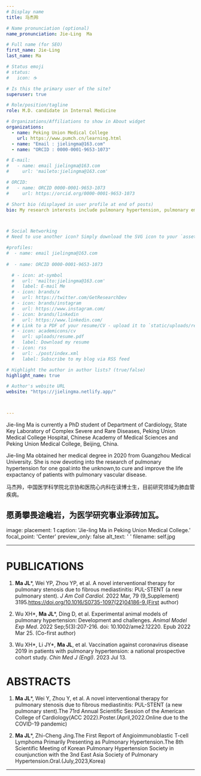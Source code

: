 ```yaml
---
# Display name
title: 马杰羚

# Name pronunciation (optional)
name_pronunciation: Jie-Ling  Ma

# Full name (for SEO)
first_name: Jie-Ling
last_name: Ma

# Status emoji
# status:
#   icon: ☕️

# Is this the primary user of the site?
superuser: true

# Role/position/tagline
role: M.D. candidate in Internal Medicine

# Organizations/Affiliations to show in About widget
organizations:
  - name: Peking Union Medical College
    url: https://www.pumch.cn/learning.html
  - name: "Email : jielingma@163.com"
  - name: "ORCID : 0000-0001-9653-1073"

# E-mail:
#   - name: email jielingma@163.com
#     url: 'maileto:jielingma@163.com'

# ORCID:
#   - name: ORCID 0000-0001-9653-1073
#     url: https://orcid.org/0000-0001-9653-1073

# Short bio (displayed in user profile at end of posts)
bio: My research interests include pulmonary hypertension, pulmonary embolism and congenital heart disease.



# Social Networking
# Need to use another icon? Simply download the SVG icon to your `assets/media/icons/` folder.

#profiles:
#  - name: email jielingma@163.com
  
#  - name: ORCID 0000-0001-9653-1073

  # - icon: at-symbol
  #   url: 'mailto:jielingma@163.com'
  #   label: E-mail Me
  # - icon: brands/x
  #   url: https://twitter.com/GetResearchDev
  # - icon: brands/instagram
  #   url: https://www.instagram.com/
  # - icon: brands/linkedin
  #   url: https://www.linkedin.com/
  # # Link to a PDF of your resume/CV - upload it to `static/uploads/resume.pdf`
  # - icon: academicons/cv
  #   url: uploads/resume.pdf
  #   label: Download my resume
  # - icon: rss
  #   url: ./post/index.xml
  #   label: Subscribe to my blog via RSS feed

# Highlight the author in author lists? (true/false)
highlight_name: true

# Author's website URL
website: "https://jielingma.netlify.app/"



---
```


Jie-ling Ma is currently a PhD student of Department of Cardiology, State Key Laboratory of Complex Severe and Rare Diseases, Peking Union Medical College Hospital, Chinese Academy of Medical Sciences and Peking Union Medical College, Beijing, China.

Jie-ling Ma obtained her medical degree in 2020 from Guangzhou Medical University. She is now devoting into the research of pulmonary hypertension for one goal:into the unknown,to cure and improve the life expactancy of patients with pulmonary vascular disease.

马杰羚，中国医学科学院北京协和医院心内科在读博士生，目前研究领域为肺血管疾病。

愿勇攀畏途巉岩，为医学研究事业添砖加瓦。
---

image:
  placement: 1
  caption: 'Jie-ling Ma in Peking Union Medical College.'
  focal_point: 'Center'
  preview_only: false
  alt_text: ' '
  filename: self.jpg

---
# PUBLICATIONS

1. **Ma JL***, Wei YP, Zhou YP, et al. A novel interventional therapy for pulmonary stenosis due to fibrous mediastinitis: PUL-STENT (a new pulmonary stent). *J Am Coll Cardiol*. 2022 Mar, 79 (9_Supplement) 3195.https://doi.org/10.1016/S0735-1097(22)04186-9.(First author)

2. Wu XH*, **Ma JL***, Ding D, et al. Experimental animal models of pulmonary hypertension: Development and challenges. *Animal Model Exp Med*. 2022 Sep;5(3):207-216. doi: 10.1002/ame2.12220. Epub 2022 Mar 25. (Co-first  author)

3. Wu XH*, Li JY*, **Ma JL**, et al. Vaccination against coronavirus disease 2019 in patients with pulmonary hypertension: a national prospective cohort study. *Chin Med J (Engl)*. 2023 Jul 13. 

# ABSTRACTS

1. **Ma JL***, Wei Y, Zhou Y, et al. A novel interventional therapy for pulmonary stenosis due to fibrous mediastinitis: PUL-STENT (a new pulmonary stent).The 71rd Annual Scientific Session of the American College of Cardiology(ACC 2022).Poster.(April,2022.Online due to the COVID-19 pandemic)

2. **Ma JL***, Zhi-Cheng Jing.The First Report of Angioimmunoblastic T-cell Lymphoma Primarily Presenting as Pulmonary Hypertension.The 8th Scientific Meeting of Korean Pulmonary Hypertension Society in counjunction with the 3nd East Asia Society  of Pulmonary  Hypertension.Oral.(July,2023,Korea)

---

